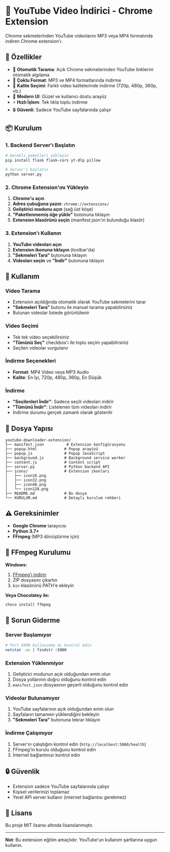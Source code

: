 # 🎥 YouTube Video İndirici - Chrome Extension

Chrome sekmelerinden YouTube videolarını MP3 veya MP4 formatında indiren Chrome extension'ı.

## 🚀 Özellikler

- 🎯 **Otomatik Tarama**: Açık Chrome sekmelerinden YouTube linklerini otomatik algılama
- 🎵 **Çoklu Format**: MP3 ve MP4 formatlarında indirme
- 🎨 **Kalite Seçimi**: Farklı video kalitelerinde indirme (720p, 480p, 360p, vb.)
- 📱 **Modern UI**: Güzel ve kullanıcı dostu arayüz
- ⚡ **Hızlı İşlem**: Tek tıkla toplu indirme
- 🔒 **Güvenli**: Sadece YouTube sayfalarında çalışır

## 📦 Kurulum

### 1. Backend Server'ı Başlatın

```bash
# Gerekli paketleri yükleyin
pip install flask flask-cors yt-dlp pillow

# Server'ı başlatın
python server.py
```

### 2. Chrome Extension'ını Yükleyin

1. **Chrome'u açın**
2. **Adres çubuğuna yazın**: `chrome://extensions/`
3. **Geliştirici modunu açın** (sağ üst köşe)
4. **"Paketlenmemiş öğe yükle"** butonuna tıklayın
5. **Extension klasörünü seçin** (manifest.json'ın bulunduğu klasör)

### 3. Extension'ı Kullanın

1. **YouTube videoları açın**
2. **Extension ikonuna tıklayın** (toolbar'da)
3. **"Sekmeleri Tara"** butonuna tıklayın
4. **Videoları seçin** ve **"İndir"** butonuna tıklayın

## 🎯 Kullanım

### Video Tarama
- Extension açıldığında otomatik olarak YouTube sekmelerini tarar
- **"Sekmeleri Tara"** butonu ile manuel tarama yapabilirsiniz
- Bulunan videolar listede görüntülenir

### Video Seçimi
- Tek tek video seçebilirsiniz
- **"Tümünü Seç"** checkbox'ı ile toplu seçim yapabilirsiniz
- Seçilen videolar vurgulanır

### İndirme Seçenekleri
- **Format**: MP4 Video veya MP3 Audio
- **Kalite**: En İyi, 720p, 480p, 360p, En Düşük

### İndirme
- **"Seçilenleri İndir"**: Sadece seçili videoları indirir
- **"Tümünü İndir"**: Listelenen tüm videoları indirir
- İndirme durumu gerçek zamanlı olarak gösterilir

## 📁 Dosya Yapısı

```
youtube-downloader-extension/
├── manifest.json          # Extension konfigürasyonu
├── popup.html            # Popup arayüzü
├── popup.js              # Popup JavaScript
├── background.js         # Background service worker
├── content.js            # Content script
├── server.py             # Python backend API
├── icons/                # Extension ikonları
│   ├── icon16.png
│   ├── icon32.png
│   ├── icon48.png
│   └── icon128.png
├── README.md             # Bu dosya
└── KURULUM.md            # Detaylı kurulum rehberi
```

## ⚠️ Gereksinimler

- **Google Chrome** tarayıcısı
- **Python 3.7+** 
- **FFmpeg** (MP3 dönüştürme için)

## 🔧 FFmpeg Kurulumu

**Windows:**
1. [FFmpeg'i indirin](https://ffmpeg.org/download.html)
2. ZIP dosyasını çıkartın
3. `bin` klasörünü PATH'e ekleyin

**Veya Chocolatey ile:**
```bash
choco install ffmpeg
```

## 🐛 Sorun Giderme

### Server Başlamıyor
```bash
# Port 5000 kullanımda mı kontrol edin
netstat -an | findstr :5000
```

### Extension Yüklenmiyor
1. Geliştirici modunun açık olduğundan emin olun
2. Dosya yollarının doğru olduğunu kontrol edin
3. `manifest.json` dosyasının geçerli olduğunu kontrol edin

### Videolar Bulunamıyor
1. YouTube sayfalarının açık olduğundan emin olun
2. Sayfaların tamamen yüklendiğini bekleyin
3. **"Sekmeleri Tara"** butonuna tekrar tıklayın

### İndirme Çalışmıyor
1. Server'ın çalıştığını kontrol edin (`http://localhost:5000/health`)
2. FFmpeg'in kurulu olduğunu kontrol edin
3. İnternet bağlantınızı kontrol edin

## 🔒 Güvenlik

- Extension sadece YouTube sayfalarında çalışır
- Kişisel verilerinizi toplamaz
- Yerel API server kullanır (internet bağlantısı gerekmez)

## 📝 Lisans

Bu proje MIT lisansı altında lisanslanmıştır.

---

**Not**: Bu extension eğitim amaçlıdır. YouTube'un kullanım şartlarına uygun kullanın.

